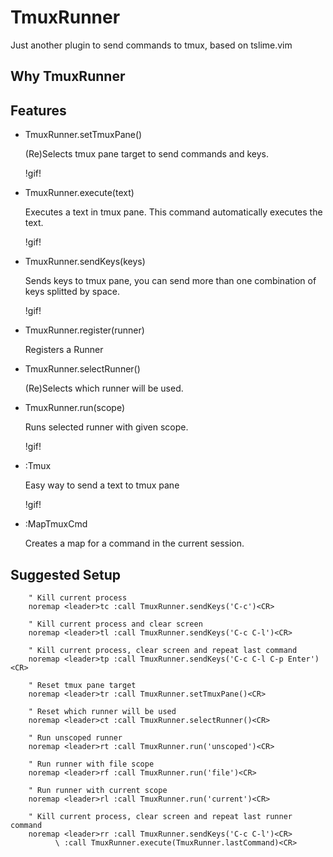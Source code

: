 TmuxRunner
==========

Just another plugin to send commands to tmux, based on tslime.vim

Why TmuxRunner
--------------


Features
--------

* TmuxRunner.setTmuxPane()

  (Re)Selects tmux pane target to send commands and keys.

  !gif!

* TmuxRunner.execute(text)

  Executes a text in tmux pane. This command automatically executes
  the text.

  !gif!

* TmuxRunner.sendKeys(keys)

  Sends keys to tmux pane, you can send more than one combination of
  keys splitted by space.

  !gif!

* TmuxRunner.register(runner)

  Registers a Runner

* TmuxRunner.selectRunner()

  (Re)Selects which runner will be used.

* TmuxRunner.run(scope)

  Runs selected runner with given scope.

  !gif!

* :Tmux

  Easy way to send a text to tmux pane

  !gif!

* :MapTmuxCmd

  Creates a map for a command in the current session.


Suggested Setup
---------------

        " Kill current process
        noremap <leader>tc :call TmuxRunner.sendKeys('C-c')<CR>

        " Kill current process and clear screen
        noremap <leader>tl :call TmuxRunner.sendKeys('C-c C-l')<CR>

        " Kill current process, clear screen and repeat last command
        noremap <leader>tp :call TmuxRunner.sendKeys('C-c C-l C-p Enter')<CR>

        " Reset tmux pane target
        noremap <leader>tr :call TmuxRunner.setTmuxPane()<CR>

        " Reset which runner will be used
        noremap <leader>ct :call TmuxRunner.selectRunner()<CR>

        " Run unscoped runner
        noremap <leader>rt :call TmuxRunner.run('unscoped')<CR>

        " Run runner with file scope
        noremap <leader>rf :call TmuxRunner.run('file')<CR>

        " Run runner with current scope
        noremap <leader>rl :call TmuxRunner.run('current')<CR>

        " Kill current process, clear screen and repeat last runner command
        noremap <leader>rr :call TmuxRunner.sendKeys('C-c C-l')<CR>
              \ :call TmuxRunner.execute(TmuxRunner.lastCommand)<CR>

